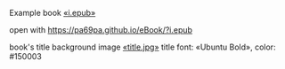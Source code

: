 Example book [«i.epub»](i.epub)

open with https://pa69pa.github.io/eBook/?i.epub

book's title background image [«title.jpg»](title.jpg)
title font: «Ubuntu Bold», color: #150003
